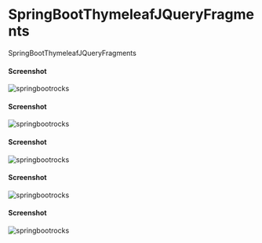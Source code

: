 # SpringBootThymeleafJQueryFragments
SpringBootThymeleafJQueryFragments


<h4> Screenshot </h4>

![springbootrocks](https://github.com/ajkr195/SpringBootThymeleafJQueryFragments/blob/master/screenshots/1.png)

<h4> Screenshot </h4>

![springbootrocks](https://github.com/ajkr195/SpringBootThymeleafJQueryFragments/blob/master/screenshots/2.png)

<h4> Screenshot </h4>

![springbootrocks](https://github.com/ajkr195/SpringBootThymeleafJQueryFragments/blob/master/screenshots/3.png)

<h4> Screenshot </h4>

![springbootrocks](https://github.com/ajkr195/SpringBootThymeleafJQueryFragments/blob/master/screenshots/4.png)

<h4> Screenshot </h4>

![springbootrocks](https://github.com/ajkr195/SpringBootThymeleafJQueryFragments/blob/master/screenshots/5.png)